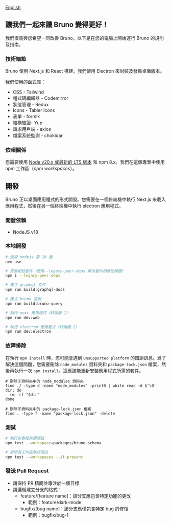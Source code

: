 [English](../../contributing.md)

## 讓我們一起來讓 Bruno 變得更好！

我們很高興您希望一同改善 Bruno。以下是在您的電腦上開始運行 Bruno 的規則及指南。

### 技術細節

Bruno 使用 Next.js 和 React 構建。我們使用 Electron 來封裝及發佈桌面版本。

我們使用的函式庫：

- CSS - Tailwind
- 程式碼編輯器 - Codemirror
- 狀態管理 - Redux
- Icons - Tabler Icons
- 表單 - formik
- 結構驗證- Yup
- 請求用戶端 - axios
- 檔案系統監測 - chokidar

### 依賴關係

您需要使用 [Node v20.x 或最新的 LTS 版本](https://nodejs.org/en/) 和 npm 8.x。我們在這個專案中使用 npm 工作區（_npm workspaces_）。

## 開發

Bruno 正以桌面應用程式的形式開發。您需要在一個終端機中執行 Next.js 來載入應用程式，然後在另一個終端機中執行 electron 應用程式。

### 開發依賴

- NodeJS v18

### 本地開發

```bash
# 使用 nodejs 第 18 版
nvm use

# 安裝相依套件（使用--legacy-peer-deps 解決套件相依性問題）
npm i --legacy-peer-deps

# 建立 graphql 文件
npm run build:graphql-docs

# 建立 bruno 查詢
npm run build:bruno-query

# 執行 next 應用程式（終端機 1）
npm run dev:web

# 執行 electron 應用程式（終端機 2）
npm run dev:electron
```

### 故障排除

在執行 `npm install` 時，您可能會遇到 `Unsupported platform` 的錯誤訊息。爲了解決這個問題，您需要刪除 `node_modules` 資料夾和 `package-lock.json` 檔案，然後再執行一次 `npm install`。這應該能重新安裝應用程式所需的套件。

```shell
# 刪除子資料夾中的 node_modules 資料夾
find ./ -type d -name "node_modules" -print0 | while read -d $'\0' dir; do
  rm -rf "$dir"
done

# 刪除子資料夾中的 package-lock.json 檔案
find . -type f -name "package-lock.json" -delete
```

### 測試

```bash
# 執行布魯諾架構測試
npm test --workspace=packages/bruno-schema

# 對所有工作區執行測試
npm test --workspaces --if-present
```

### 發送 Pull Request

- 請保持 PR 精簡並專注於一個目標
- 請遵循建立分支的格式：
  - feature/[feature name]：該分支應包含特定功能的更改
    - 範例：feature/dark-mode
  - bugfix/[bug name]：該分支應僅包含特定 bug 的修復
    - 範例：bugfix/bug-1
